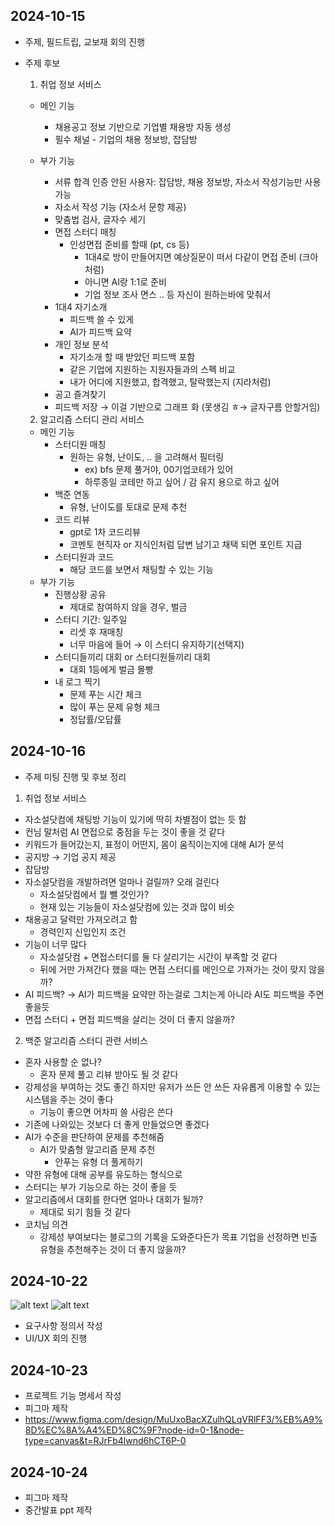 ## 2024-10-15
- 주제, 필드트립, 교보재 회의 진행

- 주제 후보
  1. 취업 정보 서비스
    - 메인 기능
      - 채용공고 정보 기반으로 기업별 채용방 자동 생성
      - 필수 채널 - 기업의 채용 정보방, 잡담방

    - 부가 기능
      - 서류 합격 인증 안된 사용자: 잡담방, 채용 정보방, 자소서 작성기능만 사용가능
      - 자소서 작성 기능 (자소서 문항 제공)
      - 맞춤법 검사, 글자수 세기
      - 면접 스터디 매칭
        - 인성면접 준비를 할때 (pt, cs 등)
          - 1대4로 방이 만들어지면 예상질문이 떠서 다같이 면접 준비 (크아처럼)
          - 아니면 AI랑 1:1로 준비
          - 기업 정보 조사 면스 .. 등 자신이 원하는바에 맞춰서
      - 1대4 자기소개
          - 피드백 쓸 수 있게
          - AI가 피드백 요약
      - 개인 정보 분석
          - 자기소개 할 때 받았던 피드백 포함
          - 같은 기업에 지원하는 지원자들과의 스펙 비교
          - 내가 어디에 지원했고, 합격했고, 탈락했는지 (지라처럼)
      - 공고 즐겨찾기
      - 피드백 저장 → 이걸 기반으로 그래프 화 (못생김 ㅎ→ 글자구름 안할거임)

  2. 알고리즘 스터디 관리 서비스
    - 메인 기능
      - 스터디원 매칭
          - 원하는 유형, 난이도, .. 을 고려해서 필터링
              - ex) bfs 문제 풀거야, 00기업코테가 있어
              - 하루종일 코테만 하고 싶어 / 감 유지 용으로 하고 싶어
      - 백준 연동
          - 유형, 난이도를 토대로 문제 추천
      - 코드 리뷰
          - gpt로 1차 코드리뷰
          - 코멘토 현직자 or 지식인처럼 답변 남기고 채택 되면 포인트 지급
      - 스터디원과 코드
          - 해당 코드를 보면서 채팅할 수 있는 기능
    - 부가 기능
      - 진행상황 공유
          - 제대로 참여하지 않을 경우, 벌금
      - 스터디 기간: 일주일
          - 리셋 후 재매칭
          - 너무 마음에 들어 → 이 스터디 유지하기(선택지)
      - 스터디들끼리 대회 or 스터디원들끼리 대회
          - 대회 1등에게 벌금 몰빵
      - 내 로그 찍기
          - 문제 푸는 시간 체크
          - 많이 푸는 문제 유형 체크
          - 정답률/오답률

## 2024-10-16
- 주제 미팅 진행 및 후보 정리

1. 취업 정보 서비스
  - 자소설닷컴에 채팅방 기능이 있기에 딱히 차별점이 없는 듯 함
  - 컨님 말처럼 AI 면접으로 중점을 두는 것이 좋을 것 같다
  - 키워드가 들어갔는지, 표정이 어떤지, 몸이 움직이는지에 대해 AI가 분석
  - 공지방 → 기업 공지 제공
  - 잡담방
  - 자소설닷컴을 개발하려면 얼마나 걸릴까? 오래 걸린다
    - 자소설닷컴에서 뭘 뺄 것인가?
    - 현재 있는 기능들이 자소설닷컴에 있는 것과 많이 비슷
  - 채용공고 달력만 가져오려고 함
      - 경력인지 신입인지 조건
  - 기능이 너무 많다
    - 자소설닷컴 + 면접스터디를 둘 다 살리기는 시간이 부족할 것 같다
    - 뒤에 거만 가져간다 했을 때는 면접 스터디를 메인으로 가져가는 것이 맞지 않을까?
  - AI 피드백? → AI가 피드백을 요약만 하는걸로 그치는게 아니라 AI도 피드백을 주면 좋을듯
  - 면접 스터디 + 면접 피드백을 살리는 것이 더 좋지 않을까?

2. 백준 알고리즘 스터디 관련 서비스
- 혼자 사용할 순 없나?
  - 혼자 문제 풀고 리뷰 받아도 될 것 같다
- 강제성을 부여하는 것도 좋긴 하지만 유저가 쓰든 안 쓰든 자유롭게 이용할 수 있는 시스템을 주는 것이 좋다
  - 기능이 좋으면 어차피 쓸 사람은 쓴다
- 기존에 나와있는 것보다 더 좋게 만들었으면 좋겠다
- AI가 수준을 판단하여 문제를 추천해줌
  - AI가 맞춤형 알고리즘 문제 추천
      - 안푸는 유형 더 풀게하기
- 약한 유형에 대해 공부를 유도하는 형식으로
- 스터디는 부가 기능으로 하는 것이 좋을 듯
- 알고리즘에서 대회를 한다면 얼마나 대회가 될까?
  - 제대로 되기 힘들 것 같다
- 코치님 의견
  - 강제성 부여보다는 블로그의 기록을 도와준다든가 목표 기업을 선정하면 빈출 유형을 추천해주는 것이 더 좋지 않을까?

## 2024-10-22
![alt text](image.png)
![alt text](image-1.png)
- 요구사항 정의서 작성
- UI/UX 회의 진행

## 2024-10-23
- 프로젝트 기능 명세서 작성
- 피그마 제작
- https://www.figma.com/design/MuUxoBacXZulhQLqVRlFF3/%EB%A9%8D%EC%8A%A4%ED%8C%9F?node-id=0-1&node-type=canvas&t=RJrFb4lwnd6hCT6P-0

## 2024-10-24
- 피그마 제작
- 중간발표 ppt 제작